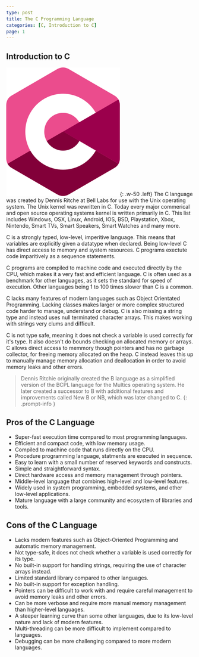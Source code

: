 ```yaml
---
type: post
title: The C Programming Language
categories: [C, Introduction to C]
page: 1
---
```

## Introduction to C

![Desktop View](/posts/20230423/C-logo2.png){: .w-50 .left}
The C language was created by Dennis Ritche at Bell Labs for use with the Unix operating system. The Unix kernel was rewritten in C. Today every major commerical and open source operating systems kernel is written primarily in C. This list includes Windows, OSX, Linux, Android, IOS, BSD, Playstation, Xbox, Nintendo, Smart TVs, Smart Speakers, Smart Watches and many more.

C is a strongly typed, low-level, imperitive language. This means that variables are explicitly given a datatype when declared. Being low-level C has direct access to memory and system resources. C programs exectute code imparitively as a sequence statements.

C programs are compiled to machine code and executed directly by the CPU, which makes it a very fast and efficient language. C is often used as a benchmark for other languages, as it sets the standard for speed of execution. Other languages being 1 to 100 times slower than C is a common.

C lacks many features of modern languages such as Object Orientated Programming. Lacking classes makes larger or more complex structured code harder to manage, understand or debug. C is also missing a string type and instead uses null terminated character arrays. This makes working with strings very clums and difficult.

C is not type safe, meaning it does not check a variable is used correctly for it's type. It also doesn't do bounds checking on allocated memory or arrays. C allows direct access to memmory though pointers and has no garbage collector, for freeing memory allocated on the heap. C instead leaves this up to manually manage memory allocation and deallocation in order to avoid memory leaks and other errors.

> Dennis Ritchie originally created the B language as a simplified version of the BCPL language for the Multics operating system. He later created a successor to B with additional features and improvements called New B or NB, which was later changed to C.
{: .prompt-info }

## Pros of the C Language

- Super-fast execution time compared to most programming languages.
- Efficient and compact code, with low memory usage.
- Compiled to machine code that runs directly on the CPU.
- Procedure programming language, statments are executed in sequence.
- Easy to learn with a small number of reserved keywords and constructs.
- Simple and straightforward syntax.
- Direct hardware access and memory management through pointers.
- Middle-level language that combines high-level and low-level features.
- Widely used in system programming, embedded systems, and other low-level applications.
- Mature language with a large community and ecosystem of libraries and tools.

## Cons of the C Language

- Lacks modern features such as Object-Oriented Programming and automatic memory management.
- Not type-safe, it does not check whether a variable is used correctly for its type.
- No built-in support for handling strings, requiring the use of character arrays instead.
- Limited standard library compared to other languages.
- No built-in support for exception handling.
- Pointers can be difficult to work with and require careful management to avoid memory leaks and other errors.
- Can be more verbose and require more manual memory management than higher-level languages.
- A steeper learning curve than some other languages, due to its low-level nature and lack of modern features.
- Multi-threading can be more difficult to implement compared to languages.
- Debugging can be more challenging compared to more modern languages.
